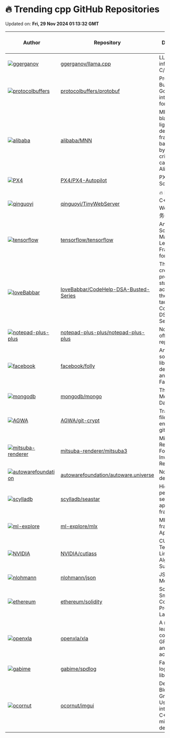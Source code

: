# 🔥 Trending cpp GitHub Repositories

Updated on: **Fri, 29 Nov 2024 01:13:32 GMT**

| Author | Repository | Description | Language | ⭐ Total Stars | 🌟 Stars Today |
|--------|------------|-------------|----------|----------------|----------------|
| [![ggerganov](https://avatars.githubusercontent.com/u/1991296?s=40&v=4)](https://github.com/ggerganov) | [ggerganov/llama.cpp](https://github.com/ggerganov/llama.cpp) | LLM inference in C/C++ | C++ | 68451 | 55 |
| [![protocolbuffers](https://avatars.githubusercontent.com/u/1270?s=40&v=4)](https://github.com/protocolbuffers) | [protocolbuffers/protobuf](https://github.com/protocolbuffers/protobuf) | Protocol Buffers - Google's data interchange format | C++ | 65863 | 17 |
| [![alibaba](https://avatars.githubusercontent.com/u/58166196?s=40&v=4)](https://github.com/alibaba) | [alibaba/MNN](https://github.com/alibaba/MNN) | MNN is a blazing fast, lightweight deep learning framework, battle-tested by business-critical use cases in Alibaba | C++ | 8775 | 5 |
| [![PX4](https://avatars.githubusercontent.com/u/1208119?s=40&v=4)](https://github.com/PX4) | [PX4/PX4-Autopilot](https://github.com/PX4/PX4-Autopilot) | PX4 Autopilot Software | C++ | 8582 | 4 |
| [![qinguoyi](https://avatars.githubusercontent.com/u/25760295?s=40&v=4)](https://github.com/qinguoyi) | [qinguoyi/TinyWebServer](https://github.com/qinguoyi/TinyWebServer) | 🔥 Linux下C++轻量级WebServer服务器 | C++ | 16951 | 15 |
| [![tensorflow](https://avatars.githubusercontent.com/u/17151892?s=40&v=4)](https://github.com/tensorflow) | [tensorflow/tensorflow](https://github.com/tensorflow/tensorflow) | An Open Source Machine Learning Framework for Everyone | C++ | 186580 | 21 |
| [![loveBabbar](https://avatars.githubusercontent.com/u/64855541?s=40&v=4)](https://github.com/loveBabbar) | [loveBabbar/CodeHelp-DSA-Busted-Series](https://github.com/loveBabbar/CodeHelp-DSA-Busted-Series) | This repo is creating providing students easy access to all the programs taught under Codehelp's DSA Busted Series. | C++ | 3388 | 2 |
| [![notepad-plus-plus](https://avatars.githubusercontent.com/u/90293?s=40&v=4)](https://github.com/notepad-plus-plus) | [notepad-plus-plus/notepad-plus-plus](https://github.com/notepad-plus-plus/notepad-plus-plus) | Notepad++ official repository | C++ | 23130 | 12 |
| [![facebook](https://avatars.githubusercontent.com/u/169419?s=40&v=4)](https://github.com/facebook) | [facebook/folly](https://github.com/facebook/folly) | An open-source C++ library developed and used at Facebook. | C++ | 28475 | 6 |
| [![mongodb](https://avatars.githubusercontent.com/u/12109?s=40&v=4)](https://github.com/mongodb) | [mongodb/mongo](https://github.com/mongodb/mongo) | The MongoDB Database | C++ | 26426 | 5 |
| [![AGWA](https://avatars.githubusercontent.com/u/321605?s=40&v=4)](https://github.com/AGWA) | [AGWA/git-crypt](https://github.com/AGWA/git-crypt) | Transparent file encryption in git | C++ | 8411 | 10 |
| [![mitsuba-renderer](https://avatars.githubusercontent.com/u/6662561?s=40&v=4)](https://github.com/mitsuba-renderer) | [mitsuba-renderer/mitsuba3](https://github.com/mitsuba-renderer/mitsuba3) | Mitsuba 3: A Retargetable Forward and Inverse Renderer | C++ | 2110 | 2 |
| [![autowarefoundation](https://avatars.githubusercontent.com/in/68672?s=40&v=4)](https://github.com/autowarefoundation) | [autowarefoundation/autoware.universe](https://github.com/autowarefoundation/autoware.universe) | No description | C++ | 1024 | 2 |
| [![scylladb](https://avatars.githubusercontent.com/u/1017210?s=40&v=4)](https://github.com/scylladb) | [scylladb/seastar](https://github.com/scylladb/seastar) | High performance server-side application framework | C++ | 8402 | 5 |
| [![ml-explore](https://avatars.githubusercontent.com/u/1542805?s=40&v=4)](https://github.com/ml-explore) | [ml-explore/mlx](https://github.com/ml-explore/mlx) | MLX: An array framework for Apple silicon | C++ | 17572 | 29 |
| [![NVIDIA](https://avatars.githubusercontent.com/u/57973641?s=40&v=4)](https://github.com/NVIDIA) | [NVIDIA/cutlass](https://github.com/NVIDIA/cutlass) | CUDA Templates for Linear Algebra Subroutines | C++ | 5733 | 9 |
| [![nlohmann](https://avatars.githubusercontent.com/u/159488?s=40&v=4)](https://github.com/nlohmann) | [nlohmann/json](https://github.com/nlohmann/json) | JSON for Modern C++ | C++ | 43404 | 16 |
| [![ethereum](https://avatars.githubusercontent.com/u/9073706?s=40&v=4)](https://github.com/ethereum) | [ethereum/solidity](https://github.com/ethereum/solidity) | Solidity, the Smart Contract Programming Language | C++ | 23448 | 6 |
| [![openxla](https://avatars.githubusercontent.com/u/17151892?s=40&v=4)](https://github.com/openxla) | [openxla/xla](https://github.com/openxla/xla) | A machine learning compiler for GPUs, CPUs, and ML accelerators | C++ | 2739 | 8 |
| [![gabime](https://avatars.githubusercontent.com/u/6052198?s=40&v=4)](https://github.com/gabime) | [gabime/spdlog](https://github.com/gabime/spdlog) | Fast C++ logging library. | C++ | 24512 | 7 |
| [![ocornut](https://avatars.githubusercontent.com/u/8225057?s=40&v=4)](https://github.com/ocornut) | [ocornut/imgui](https://github.com/ocornut/imgui) | Dear ImGui: Bloat-free Graphical User interface for C++ with minimal dependencies | C++ | 61444 | 25 |
